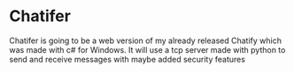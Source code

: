 # Chatifer
 Chatifer is going to be a web version of my already released Chatify which was made with c# for Windows. It will use a tcp server made with python to send and receive messages with maybe added security features
